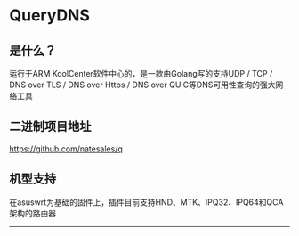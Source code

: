 # QueryDNS

## 是什么？
运行于ARM KoolCenter软件中心的，是一款由Golang写的支持UDP / TCP / DNS over TLS / DNS over Https / DNS over QUIC等DNS可用性查询的强大网络工具

## 二进制项目地址
https://github.com/natesales/q


## 机型支持

在asuswrt为基础的固件上，插件目前支持HND、MTK、IPQ32、IPQ64和QCA架构的路由器


---

